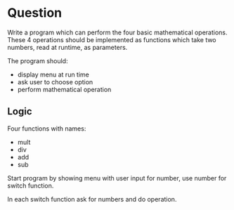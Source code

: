 # Question

Write a program which can perform the four basic mathematical operations. These 4 operations should be implemented as functions which take two numbers, read at runtime, as parameters.

The program should:
- display menu at run time
- ask user to choose option
- perform mathematical operation

## Logic

Four functions with names: 
- mult
- div
- add
- sub

Start program by showing menu with user input for number, use number for switch function. 

In each switch function ask for numbers and do operation.

